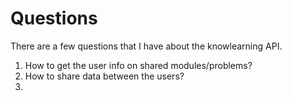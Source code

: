 # Questions

There are a few questions that I have about the knowlearning API.

1. How to get the user info on shared modules/problems?
2. How to share data between the users?
3.
